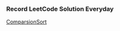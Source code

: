 ### Record LeetCode Solution Everyday

[ComparsionSort](https://www.cs.usfca.edu/~galles/visualization/ComparisonSort.html)  
